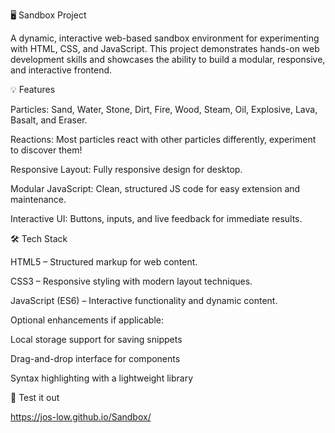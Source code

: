 🖥️ Sandbox Project

A dynamic, interactive web-based sandbox environment for experimenting with HTML, CSS, and JavaScript. This project demonstrates hands-on web development skills and showcases the ability to build a modular, responsive, and interactive frontend.

💡 Features

Particles: Sand, Water, Stone, Dirt, Fire, Wood, Steam, Oil, Explosive, Lava, Basalt, and Eraser.

Reactions: Most particles react with other particles differently, experiment to discover them!

Responsive Layout: Fully responsive design for desktop.

Modular JavaScript: Clean, structured JS code for easy extension and maintenance.

Interactive UI: Buttons, inputs, and live feedback for immediate results.

🛠️ Tech Stack

HTML5 – Structured markup for web content.

CSS3 – Responsive styling with modern layout techniques.

JavaScript (ES6) – Interactive functionality and dynamic content.

Optional enhancements if applicable:

Local storage support for saving snippets

Drag-and-drop interface for components

Syntax highlighting with a lightweight library

🚀 Test it out

https://jos-low.github.io/Sandbox/
